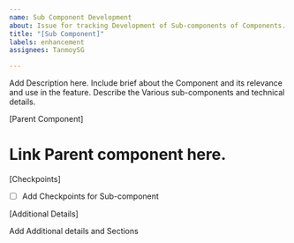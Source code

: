 ```yaml
---
name: Sub Component Development
about: Issue for tracking Development of Sub-components of Components.
title: "[Sub Component]"
labels: enhancement
assignees: TanmoySG

---
```


Add Description here. Include brief about the Component and its relevance and use in the feature. Describe the Various sub-components and technical details.

[Parent Component]

# Link Parent component here.

[Checkpoints]

- [ ] Add Checkpoints for Sub-component

[Additional Details]

Add Additional details and Sections
